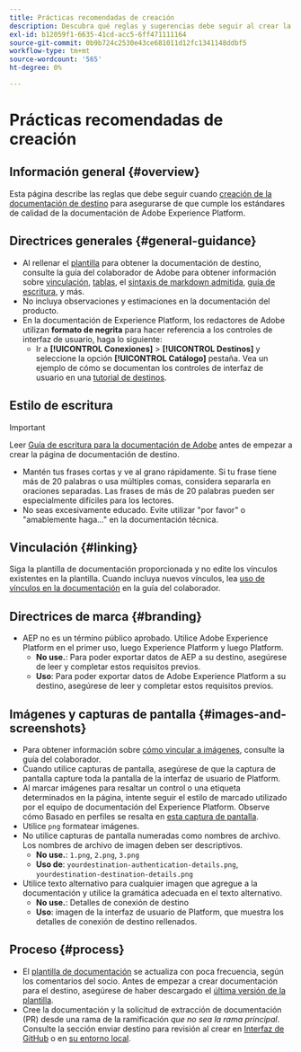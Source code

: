 ```yaml
---
title: Prácticas recomendadas de creación
description: Descubra qué reglas y sugerencias debe seguir al crear la página de documentación de destino para asegurarse de que cumple los estándares de calidad de la documentación de Adobe Experience Platform.
exl-id: b12059f1-6635-41cd-acc5-6ff471111164
source-git-commit: 0b9b724c2530e43ce681011d12fc1341148ddbf5
workflow-type: tm+mt
source-wordcount: '565'
ht-degree: 0%

---
```


# Prácticas recomendadas de creación

## Información general {#overview}

Esta página describe las reglas que debe seguir cuando [creación de la documentación de destino](./documentation-instructions.md) para asegurarse de que cumple los estándares de calidad de la documentación de Adobe Experience Platform.

## Directrices generales {#general-guidance}

* Al rellenar el [plantilla](./self-service-template.md) para obtener la documentación de destino, consulte la guía del colaborador de Adobe para obtener información sobre [vinculación](https://experienceleague.adobe.com/docs/contributor/contributor-guide/writing-essentials/linking.html?lang=en), [tablas](https://experienceleague.adobe.com/docs/contributor/contributor-guide/writing-essentials/markdown.html?lang=en#tables), el [sintaxis de markdown admitida](https://experienceleague.adobe.com/docs/contributor/contributor-guide/writing-essentials/markdown.html?lang=en), [guía de escritura](https://experienceleague.adobe.com/docs/contributor/contributor-guide/writing-essentials/general-writing-guidance.html?lang=en), y más.
* No incluya observaciones y estimaciones en la documentación del producto.
* En la documentación de Experience Platform, los redactores de Adobe utilizan **formato de negrita** para hacer referencia a los controles de interfaz de usuario, haga lo siguiente:
   * Ir a **[!UICONTROL Conexiones]** > **[!UICONTROL Destinos]** y seleccione la opción **[!UICONTROL Catálogo]** pestaña. Vea un ejemplo de cómo se documentan los controles de interfaz de usuario en una [tutorial de destinos](https://experienceleague.adobe.com/docs/experience-platform/destinations/ui/activate/activate-batch-profile-destinations.html?lang=en#select-destination).

## Estilo de escritura

>[!IMPORTANT]
>
>Leer [Guía de escritura para la documentación de Adobe](https://experienceleague.adobe.com/docs/contributor/contributor-guide/writing-essentials/general-writing-guidance.html?lang=en) antes de empezar a crear la página de documentación de destino.

* Mantén tus frases cortas y ve al grano rápidamente. Si tu frase tiene más de 20 palabras o usa múltiples comas, considera separarla en oraciones separadas. Las frases de más de 20 palabras pueden ser especialmente difíciles para los lectores.
* No seas excesivamente educado. Evite utilizar &quot;por favor&quot; o &quot;amablemente haga...&quot; en la documentación técnica.

## Vinculación {#linking}

Siga la plantilla de documentación proporcionada y no edite los vínculos existentes en la plantilla. Cuando incluya nuevos vínculos, lea [uso de vínculos en la documentación](https://experienceleague.adobe.com/docs/contributor/contributor-guide/writing-essentials/linking.html?lang=en) en la guía del colaborador.

## Directrices de marca {#branding}

* AEP no es un término público aprobado. Utilice Adobe Experience Platform en el primer uso, luego Experience Platform y luego Platform.
   * **No use.**: Para poder exportar datos de AEP a su destino, asegúrese de leer y completar estos requisitos previos.
   * **Uso**: Para poder exportar datos de Adobe Experience Platform a su destino, asegúrese de leer y completar estos requisitos previos.

## Imágenes y capturas de pantalla {#images-and-screenshots}

* Para obtener información sobre [cómo vincular a imágenes](https://experienceleague.adobe.com/docs/contributor/contributor-guide/writing-essentials/markdown.html?lang=en#images), consulte la guía del colaborador.
* Cuando utilice capturas de pantalla, asegúrese de que la captura de pantalla capture toda la pantalla de la interfaz de usuario de Platform.
* Al marcar imágenes para resaltar un control o una etiqueta determinados en la página, intente seguir el estilo de marcado utilizado por el equipo de documentación del Experience Platform. Observe cómo Basado en perfiles se resalta en [esta captura de pantalla](/help/destinations/catalog/cloud-storage/amazon-s3.md#export-type-frequency).
* Utilice `png` formatear imágenes.
* No utilice capturas de pantalla numeradas como nombres de archivo. Los nombres de archivo de imagen deben ser descriptivos.
   * **No use.**: `1.png`, `2.png`, `3.png`
   * **Uso de**: `yourdestination-authentication-details.png`, `yourdestination-destination-details.png`
* Utilice texto alternativo para cualquier imagen que agregue a la documentación y utilice la gramática adecuada en el texto alternativo.
   * **No use.**: Detalles de conexión de destino
   * **Uso**: imagen de la interfaz de usuario de Platform, que muestra los detalles de conexión de destino rellenados.

## Proceso {#process}

* El [plantilla de documentación](./self-service-template.md) se actualiza con poca frecuencia, según los comentarios del socio. Antes de empezar a crear documentación para el destino, asegúrese de haber descargado el [última versión de la plantilla](/help/destinations/destination-sdk/docs-framework/assets/yourdestination-template.zip).
* Cree la documentación y la solicitud de extracción de documentación (PR) desde una rama de la ramificación *que no sea la rama principal*. Consulte la sección enviar destino para revisión al crear en [Interfaz de GitHub](./use-github-interface-to-create-documentation.md#submit-review) o en [su entorno local](./work-in-local-environment.md#submit-review).

